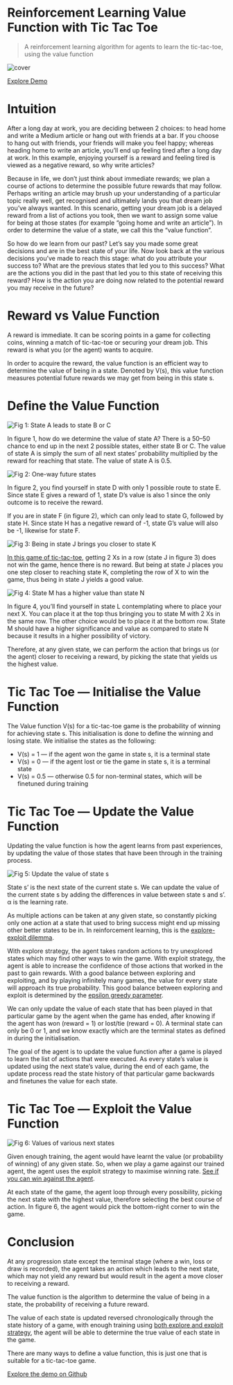 # Reinforcement Learning Value Function with Tic Tac Toe
> A reinforcement learning algorithm for agents to learn the tic-tac-toe, using the value function

![cover](https://jinglescode.github.io/assets/img/posts/rl-value-func-00.webp)

[Explore Demo](https://jinglescode.github.io/demos/rl-value-function-tic-tac-toe)

# Intuition

After a long day at work, you are deciding between 2 choices: to head home and write a Medium article or hang out with friends at a bar. If you choose to hang out with friends, your friends will make you feel happy; whereas heading home to write an article, you’ll end up feeling tired after a long day at work. In this example, enjoying yourself is a reward and feeling tired is viewed as a negative reward, so why write articles?

Because in life, we don’t just think about immediate rewards; we plan a course of actions to determine the possible future rewards that may follow. Perhaps writing an article may brush up your understanding of a particular topic really well, get recognised and ultimately lands you that dream job you’ve always wanted. In this scenario, getting your dream job is a delayed reward from a list of actions you took, then we want to assign some value for being at those states (for example “going home and write an article”). In order to determine the value of a state, we call this the “value function”.

So how do we learn from our past? Let’s say you made some great decisions and are in the best state of your life. Now look back at the various decisions you’ve made to reach this stage: what do you attribute your success to? What are the previous states that led you to this success? What are the actions you did in the past that led you to this state of receiving this reward? How is the action you are doing now related to the potential reward you may receive in the future?

# Reward vs Value Function

A reward is immediate. It can be scoring points in a game for collecting coins, winning a match of tic-tac-toe or securing your dream job. This reward is what you (or the agent) wants to acquire.

In order to acquire the reward, the value function is an efficient way to determine the value of being in a state. Denoted by V(s), this value function measures potential future rewards we may get from being in this state s.

# Define the Value Function

![Fig 1: State A leads to state B or C](https://jinglescode.github.io/assets/img/posts/rl-value-func-01.webp)

In figure 1, how do we determine the value of state A? There is a 50–50 chance to end up in the next 2 possible states, either state B or C. The value of state A is simply the sum of all next states’ probability multiplied by the reward for reaching that state. The value of state A is 0.5.

![Fig 2: One-way future states](https://jinglescode.github.io/assets/img/posts/rl-value-func-02.webp)

In figure 2, you find yourself in state D with only 1 possible route to state E. Since state E gives a reward of 1, state D’s value is also 1 since the only outcome is to receive the reward.

If you are in state F (in figure 2), which can only lead to state G, followed by state H. Since state H has a negative reward of -1, state G’s value will also be -1, likewise for state F.

![Fig 3: Being in state J brings you closer to state K](https://jinglescode.github.io/assets/img/posts/rl-value-func-03.webp)

[In this game of tic-tac-toe,](https://jinglescode.github.io/demos/rl-value-function-tic-tac-toe) getting 2 Xs in a row (state J in figure 3) does not win the game, hence there is no reward. But being at state J places you one step closer to reaching state K, completing the row of X to win the game, thus being in state J yields a good value.

![Fig 4: State M has a higher value than state N](https://jinglescode.github.io/assets/img/posts/rl-value-func-04.webp)

In figure 4, you’ll find yourself in state L contemplating where to place your next X. You can place it at the top thus bringing you to state M with 2 Xs in the same row. The other choice would be to place it at the bottom row. State M should have a higher significance and value as compared to state N because it results in a higher possibility of victory.

Therefore, at any given state, we can perform the action that brings us (or the agent) closer to receiving a reward, by picking the state that yields us the highest value.

# Tic Tac Toe — Initialise the Value Function

The Value function V(s) for a tic-tac-toe game is the probability of winning for achieving state s. This initialisation is done to define the winning and losing state. We initialise the states as the following:
- V(s) = 1 — if the agent won the game in state s, it is a terminal state
- V(s) = 0 — if the agent lost or tie the game in state s, it is a terminal state
- V(s) = 0.5 — otherwise 0.5 for non-terminal states, which will be finetuned during training

# Tic Tac Toe — Update the Value Function

Updating the value function is how the agent learns from past experiences, by updating the value of those states that have been through in the training process.

![Fig 5: Update the value of state s](https://jinglescode.github.io/assets/img/posts/rl-value-func-05.webp)

State s’ is the next state of the current state s. We can update the value of the current state s by adding the differences in value between state s and s’. α is the learning rate.

As multiple actions can be taken at any given state, so constantly picking only one action at a state that used to bring success might end up missing other better states to be in. In reinforcement learning, this is the [explore-exploit dilemma](https://towardsdatascience.com/striking-a-balance-between-exploring-and-exploiting-5475d9c1e66e).

With explore strategy, the agent takes random actions to try unexplored states which may find other ways to win the game. With exploit strategy, the agent is able to increase the confidence of those actions that worked in the past to gain rewards. With a good balance between exploring and exploiting, and by playing infinitely many games, the value for every state will approach its true probability. This good balance between exploring and exploit is determined by the [epsilon greedy parameter](https://towardsdatascience.com/exploration-exploitation-dilemma-c9eee9a460ac).

We can only update the value of each state that has been played in that particular game by the agent when the game has ended, after knowing if the agent has won (reward = 1) or lost/tie (reward = 0). A terminal state can only be 0 or 1, and we know exactly which are the terminal states as defined in during the initialisation.

The goal of the agent is to update the value function after a game is played to learn the list of actions that were executed. As every state’s value is updated using the next state’s value, during the end of each game, the update process read the state history of that particular game backwards and finetunes the value for each state.

# Tic Tac Toe — Exploit the Value Function

![Fig 6: Values of various next states](https://jinglescode.github.io/assets/img/posts/rl-value-func-06.webp)

Given enough training, the agent would have learnt the value (or probability of winning) of any given state. So, when we play a game against our trained agent, the agent uses the exploit strategy to maximise winning rate. [See if you can win against the agent](https://jinglescode.github.io/demos/rl-value-function-tic-tac-toe).

At each state of the game, the agent loop through every possibility, picking the next state with the highest value, therefore selecting the best course of action. In figure 6, the agent would pick the bottom-right corner to win the game.

# Conclusion

At any progression state except the terminal stage (where a win, loss or draw is recorded), the agent takes an action which leads to the next state, which may not yield any reward but would result in the agent a move closer to receiving a reward.

The value function is the algorithm to determine the value of being in a state, the probability of receiving a future reward.

The value of each state is updated reversed chronologically through the state history of a game, with enough training using [both explore and exploit strategy](https://towardsdatascience.com/exploration-exploitation-dilemma-c9eee9a460ac), the agent will be able to determine the true value of each state in the game.

There are many ways to define a value function, this is just one that is suitable for a tic-tac-toe game.

[Explore the demo on Github](https://jinglescode.github.io/demos/rl-value-function-tic-tac-toe)
